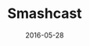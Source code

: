 ---
layout: site
title: "Smashcast"
date: 2016-05-28
categories: [community]
version: 1.6.6
major: 1
minor: 6
patch: 6
slug: smashcast
link: https://www.smashcast.tv/
submitter: lpolepeddi
permalink: /sites/:slug
---